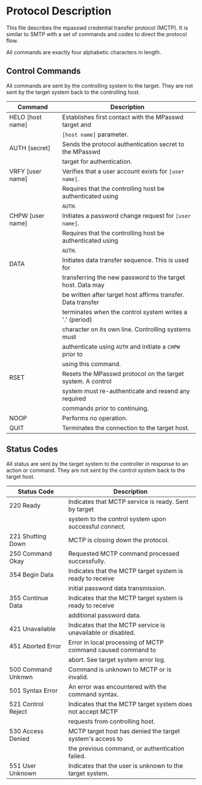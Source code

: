 # Protocol Description
This file describes the mpasswd credential transfer protocol (MCTP). It is 
similar to SMTP with a set of commands and codes to direct the protocol flow.

All commands are exactly four alphabetic characters in length.

## Control Commands
All commands are sent by the controlling system to the target. They are
not sent by the target system back to the controlling host.

|     Command      |                       Description                           |
| ---------------- | ----------------------------------------------------------- |
| HELO [host name] | Establishes first contact with the MPasswd target and       |
|                  | `[host name]` parameter.                                    |
| AUTH [secret]    | Sends the protocol authentication secret to the MPasswd     |
|                  | target for authentication.                                  |
| VRFY [user name] | Verifies that a user account exists for `[user name]`.      |
|                  | Requires that the controlling host be authenticated using   |
|                  | `AUTH`.                                                     |
| CHPW [user name] | Initiates a password change request for `[user name]`.      |
|                  | Requires that the controlling host be authenticated using   |
|                  | `AUTH`.                                                     |
| DATA             | Initiates data transfer sequence. This is used for          |
|                  | transferring the new password to the target host. Data may  |
|                  | be written after target host affirms transfer. Data transfer|
|                  | terminates when the control system writes a '.' (period)    |
|                  | character on its own line. Controlling systems must         |
|                  | authenticate using `AUTH` and initiate a `CHPW` prior to    |
|                  | using this command.                                         |
| RSET             | Resets the MPasswd protocol on the target system. A control |
|                  | system must re-authenticate and resend any required         |
|                  | commands prior to continuing.                               |
| NOOP             | Performs no operation.                                      |
| QUIT             | Terminates the connection to the target host.               |

## Status Codes
All status are sent by the target system to the controller in response to an
action or command. They are not sent by the control system back to the target
host.

|    Status Code     |                       Description                           |
| ------------------ | ----------------------------------------------------------- |
| 220 Ready          | Indicates that MCTP service is ready. Sent by target        |
|                    | system to the control system upon successful connect.       |
| 221 Shutting Down  | MCTP is closing down the protocol.                          |
| 250 Command Okay   | Requested MCTP command processed successfully.              |
| 354 Begin Data     | Indicates that the MCTP target system is ready to receive   |
|                    | initial password data transmission.                         |
| 355 Continue Data  | Indicates that the MCTP target system is ready to receive   |
|                    | additional password data.                                   |
| 421 Unavailable    | Indicates that the MCTP service is unavailable or disabled. |
| 451 Aborted Error  | Error in local processing of MCTP command caused command to |
|                    | abort. See target system error log.                         |
| 500 Command Unknwn | Command is unknown to MCTP or is invalid.                   |
| 501 Syntax Error   | An error was encountered with the command syntax.           |
| 521 Control Reject | Indicates that the MCTP target system does not accept MCTP  |
|                    | requests from controlling host.                             |
| 530 Access Denied  | MCTP target host has denied the target system's access to   |
|                    | the previous command, or authentication failed.             |
| 551 User Unknown   | Indicates that the user is unknown to the target system.    |

